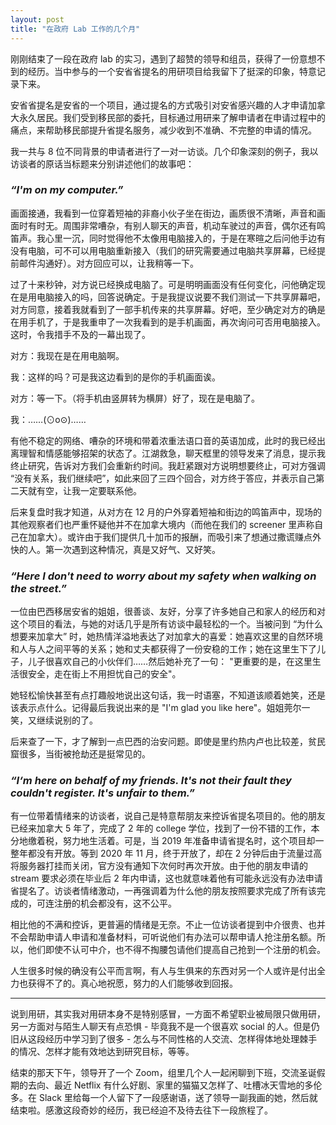 ```yaml
---
layout: post
title: "在政府 Lab 工作的几个月"
---
```


刚刚结束了一段在政府 lab 的实习，遇到了超赞的领导和组员，获得了一份意想不到的经历。当中参与的一个安省省提名的用研项目给我留下了挺深的印象，特意记录下来。

安省省提名是安省的一个项目，通过提名的方式吸引对安省感兴趣的人才申请加拿大永久居民。我们受到移民部的委托，目标通过用研来了解申请者在申请过程中的痛点，来帮助移民部提升省提名服务，减少收到不准确、不完整的申请的情况。

我一共与 8 位不同背景的申请者进行了一对一访谈。几个印象深刻的例子，我以访谈者的原话当标题来分别讲述他们的故事吧：

### *“I'm on my computer.”*

画面接通，我看到一位穿着短袖的非裔小伙子坐在街边，画质很不清晰，声音和画面时有时无。周围非常嘈杂，有别人聊天的声音，机动车驶过的声音，偶尔还有鸣笛声。我心里一沉，同时觉得他不太像用电脑接入的，于是在寒暄之后问他手边有没有电脑，可不可以用电脑重新接入（我们的研究需要通过电脑共享屏幕，已经提前邮件沟通好）。对方回应可以，让我稍等一下。

过了十来秒钟，对方说已经换成电脑了。可是明明画面没有任何变化，问他确定现在是用电脑接入的吗，回答说确定。于是我提议说要不我们测试一下共享屏幕吧，对方同意，接着我就看到了一部手机传来的共享屏幕。好吧，至少确定对方的确是在用手机了，于是我重申了一次我看到的是手机画面，再次询问可否用电脑接入。这时，令我措手不及的一幕出现了。

对方：我现在是在用电脑啊。

我：这样的吗？可是我这边看到的是你的手机画面诶。

对方：等一下。（将手机由竖屏转为横屏）好了，现在是电脑了。

我：……(⊙o⊙)……

有他不稳定的网络、嘈杂的环境和带着浓重法语口音的英语加成，此时的我已经出离理智和情感能够招架的状态了。江湖救急，聊天框里的领导发来了消息，提示我终止研究，告诉对方我们会重新约时间。我赶紧跟对方说明想要终止，可对方强调 “没有关系，我们继续吧”，如此来回了三四个回合，对方终于答应，并表示自己第二天就有空，让我一定要联系他。

后来复盘时我才知道，从对方在 12 月的户外穿着短袖和街边的鸣笛声中，现场的其他观察者们也严重怀疑他并不在加拿大境内（而他在我们的 screener 里声称自己在加拿大）。或许由于我们提供几十加币的报酬，而吸引来了想通过撒谎赚点外快的人。第一次遇到这种情况，真是又好气、又好笑。

### *“Here I don't need to worry about my safety when walking on the street.”*

一位由巴西移居安省的姐姐，很善谈、友好，分享了许多她自己和家人的经历和对这个项目的看法，与她的对话几乎是所有访谈中最轻松的一个。当被问到 “为什么想要来加拿大” 时，她热情洋溢地表达了对加拿大的喜爱：她喜欢这里的自然环境和人与人之间平等的关系；她和丈夫都获得了一份安稳的工作；她在这里生下了儿子，儿子很喜欢自己的小伙伴们……然后她补充了一句： "更重要的是，在这里生活很安全，走在街上不用担忧自己的安全"。

她轻松愉快甚至有点打趣般地说出这句话，我一时语塞，不知道该顺着她笑，还是该表示点什么。记得最后我说出来的是 "I'm glad you like here"。姐姐莞尔一笑，又继续说别的了。

后来查了一下，才了解到一点巴西的治安问题。即使是里约热内卢也比较差，贫民窟很多，当街被抢劫还是挺常见的。

### *“I‘m here on behalf of my friends. It's not their fault they couldn't register. It's unfair to them.”*

有一位带着情绪来的访谈者，说自己是特意帮朋友来控诉省提名项目的。他的朋友已经来加拿大 5 年了，完成了 2 年的 college 学位，找到了一份不错的工作，本分地缴着税，努力地生活着。可是，当 2019 年准备申请省提名时，这个项目却一整年都没有开放。等到 2020 年 11 月，终于开放了，却在 2 分钟后由于流量过高将服务器打挂而关闭，官方没有通知下次何时再次开放。由于他的朋友申请的 stream 要求必须在毕业后 2 年内申请，这也就意味着他有可能永远没有办法申请省提名了。访谈者情绪激动，一再强调着为什么他的朋友按照要求完成了所有该完成的，可连注册的机会都没有，这不公平。

相比他的不满和控诉，更普遍的情绪是无奈。不止一位访谈者提到中介很贵、也并不会帮助申请人申请和准备材料，可听说他们有办法可以帮申请人抢注册名额。所以，他们即使不认可中介，也不得不掏腰包请他们提高自己抢到一个注册的机会。

人生很多时候的确没有公平而言啊，有人与生俱来的东西对另一个人或许是付出全力也获得不了的。真心地祝愿，努力的人们能够收到回报。

---

说到用研，其实我对用研本身不是特别感冒，一方面不希望职业被局限只做用研，另一方面对与陌生人聊天有点恐惧 - 毕竟我不是一个很喜欢 social 的人。但是仍旧从这段经历中学习到了很多 - 怎么与不同性格的人交流、怎样得体地处理棘手的情况、怎样才能有效地达到研究目标，等等。

结束的那天下午，领导开了一个 Zoom，组里几个人一起闲聊到下班，交流圣诞假期的去向、最近 Netflix 有什么好剧、家里的猫猫又怎样了、吐槽冰天雪地的多伦多。在 Slack 里给每一个人留下了一段感谢语，送了领导一副我画的她，然后就结束啦。感激这段奇妙的经历，我已经迫不及待去往下一段旅程了。